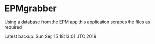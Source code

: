 # EPMgrabber
Using a database from the EPM app this application scrapes the files as required


Latest backup: Sun Sep 15 18:13:01 UTC 2019
